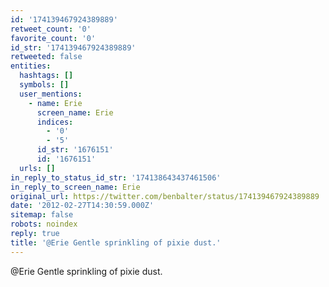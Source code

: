 ```yaml
---
id: '174139467924389889'
retweet_count: '0'
favorite_count: '0'
id_str: '174139467924389889'
retweeted: false
entities:
  hashtags: []
  symbols: []
  user_mentions:
    - name: Erie
      screen_name: Erie
      indices:
        - '0'
        - '5'
      id_str: '1676151'
      id: '1676151'
  urls: []
in_reply_to_status_id_str: '174138643437461506'
in_reply_to_screen_name: Erie
original_url: https://twitter.com/benbalter/status/174139467924389889
date: '2012-02-27T14:30:59.000Z'
sitemap: false
robots: noindex
reply: true
title: '@Erie Gentle sprinkling of pixie dust.'
---
```


@Erie Gentle sprinkling of pixie dust.